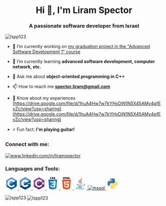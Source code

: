 <h1 align="center">Hi 👋, I'm Liram Spector</h1>
<h3 align="center">A passionate software developer from Israel</h3>

<p align="left"> <img src="https://komarev.com/ghpvc/?username=lspp123&label=Profile%20views&color=0e75b6&style=flat" alt="lspp123" /> </p>

- 🔭 I’m currently working on [my graduation project in the "Advanced Software Development 1" course](https://github.com/lspp123/Ptm_project)

- 🌱 I’m currently learning **advanced software development, computer network, etc.**

- 💬 Ask me about **object-oriented programming in C++**

- 📫 How to reach me **spector.liram@gmail.com**

- 📄 Know about my experiences [https://drive.google.com/file/d/1huA4Hw7w7kYHxDiN1N5X45AMy4pfEvZc/view?usp=sharing](https://drive.google.com/file/d/1huA4Hw7w7kYHxDiN1N5X45AMy4pfEvZc/view?usp=sharing)

- ⚡ Fun fact: **I'm playing guitar!**

<h3 align="left">Connect with me:</h3>
<p align="left">
<a href="https://linkedin.com/in/www.linkedin.com/in/liramspector" target="blank"><img align="center" src="https://raw.githubusercontent.com/rahuldkjain/github-profile-readme-generator/master/src/images/icons/Social/linked-in-alt.svg" alt="www.linkedin.com/in/liramspector" height="30" width="40" /></a>
</p>

<h3 align="left">Languages and Tools:</h3>
<p align="left"> <a href="https://www.cprogramming.com/" target="_blank" rel="noreferrer"> <img src="https://raw.githubusercontent.com/devicons/devicon/master/icons/c/c-original.svg" alt="c" width="40" height="40"/> </a> <a href="https://www.w3schools.com/cpp/" target="_blank" rel="noreferrer"> <img src="https://raw.githubusercontent.com/devicons/devicon/master/icons/cplusplus/cplusplus-original.svg" alt="cplusplus" width="40" height="40"/> </a> <a href="https://www.w3schools.com/cs/" target="_blank" rel="noreferrer"> <img src="https://raw.githubusercontent.com/devicons/devicon/master/icons/csharp/csharp-original.svg" alt="csharp" width="40" height="40"/> </a> <a href="https://www.w3schools.com/css/" target="_blank" rel="noreferrer"> <img src="https://raw.githubusercontent.com/devicons/devicon/master/icons/css3/css3-original-wordmark.svg" alt="css3" width="40" height="40"/> </a> <a href="https://www.w3.org/html/" target="_blank" rel="noreferrer"> <img src="https://raw.githubusercontent.com/devicons/devicon/master/icons/html5/html5-original-wordmark.svg" alt="html5" width="40" height="40"/> </a> <a href="https://www.java.com" target="_blank" rel="noreferrer"> <img src="https://raw.githubusercontent.com/devicons/devicon/master/icons/java/java-original.svg" alt="java" width="40" height="40"/> </a> <a href="https://www.microsoft.com/en-us/sql-server" target="_blank" rel="noreferrer"> <img src="https://www.svgrepo.com/show/303229/microsoft-sql-server-logo.svg" alt="mssql" width="40" height="40"/> </a> <a href="https://www.python.org" target="_blank" rel="noreferrer"> <img src="https://raw.githubusercontent.com/devicons/devicon/master/icons/python/python-original.svg" alt="python" width="40" height="40"/> </a> </p>

<p><img align="left" src="https://github-readme-stats.vercel.app/api/top-langs?username=lspp123&show_icons=true&locale=en&layout=compact" alt="lspp123" /></p>

<p>&nbsp;<img align="center" src="https://github-readme-stats.vercel.app/api?username=lspp123&show_icons=true&locale=en" alt="lspp123" /></p>
